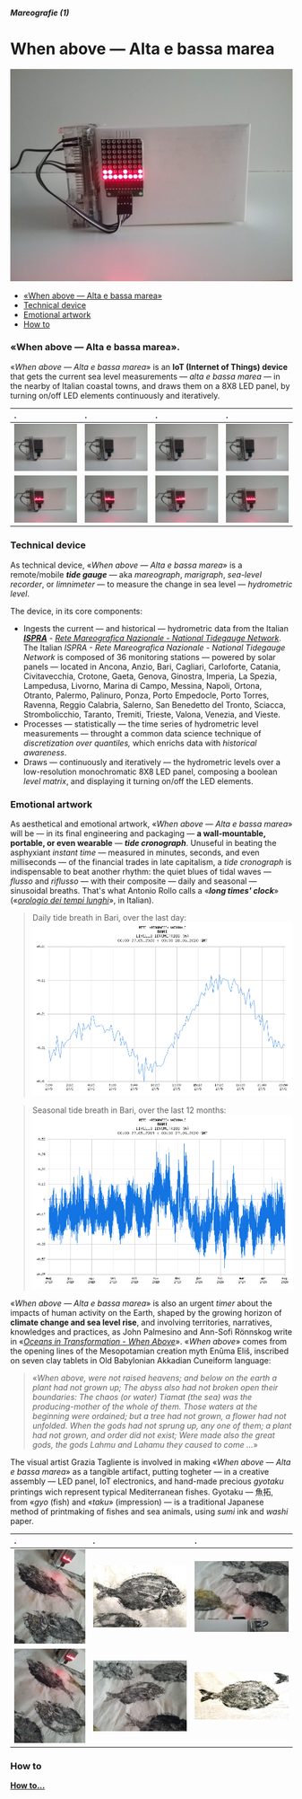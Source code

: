 ##### Mareografie (1)

# When above — Alta e bassa marea

![«When above — Alta e bassa marea»](docs/resources/photos/20200602_112612.jpg)

+ [«When above — Alta e bassa marea»](#-when-above---alta-e-bassa-marea-)
+ [Technical device](#technical-device)
+ [Emotional artwork](#emotional-artwork)
+ [How to](#how-tos)

### «When above — Alta e bassa marea».
«*When above — Alta e bassa marea*» is an **IoT (Internet of Things) device** that gets the current sea level measurements — *alta e bassa marea* — in the nearby of Italian coastal towns, and draws them on a 8X8 LED panel, by turning on/off LED elements continuously and iteratively.

| . | . | . | . |
| :--- | :--- | :--- | :--- |
| ![photo](docs/resources/photos/20200602_112107.jpg) | ![photo](docs/resources/photos/20200602_112125.jpg) | ![photo](docs/resources/photos/20200602_112155.jpg) | ![photo](docs/resources/photos/20200602_112212.jpg) |
| ![photo](docs/resources/photos/20200602_112606.jpg) | ![photo](docs/resources/photos/20200602_112608.jpg) | ![photo](docs/resources/photos/20200602_112708.jpg) | ![photo](docs/resources/photos/20200602_112713.jpg) |

### Technical device

As technical device, «*When above — Alta e bassa marea*» is a remote/mobile ***tide gauge*** — aka *mareograph*, *marigraph*, *sea-level recorder*, or *limnimeter* — to measure the change in sea level — *hydrometric level*.

The device, in its core components:
- Ingests the current — and historical — hydrometric data from the Italian *[**ISPRA**](https://www.isprambiente.gov.it/en/)* - *[Rete Mareografica Nazionale - National Tidegauge Network](http://dati.isprambiente.it/)*. The Italian *ISPRA - Rete Mareografica Nazionale - National Tidegauge Network* is composed of 36 monitoring stations — powered by solar panels — located in Ancona, Anzio, Bari, Cagliari, Carloforte, Catania, Civitavecchia, Crotone, Gaeta, Genova, Ginostra, Imperia, La Spezia, Lampedusa, Livorno, Marina di Campo, Messina, Napoli, Ortona, Otranto, Palermo, Palinuro, Ponza, Porto Empedocle, Porto Torres, Ravenna, Reggio Calabria, Salerno, San Benedetto del Tronto, Sciacca, Strombolicchio, Taranto, Tremiti, Trieste, Valona, Venezia, and Vieste.
- Processes — statistically — the time series of hydrometric level measurements — throught a common data science technique of *discretization over quantiles,* which enrichs data with *historical awareness*.
- Draws — continuously and iteratively — the hydrometric levels over a low-resolution monochromatic 8X8 LED panel, composing a boolean *level matrix*, and displaying it turning on/off the LED elements.

### Emotional artwork

As aesthetical and emotional artwork, «*When above — Alta e bassa marea*» will be — in its final engineering and packaging — **a wall-mountable, portable, or even wearable** — ***tide cronograph***.
Unuseful in beating the asphyxiant *instant time* — measured in minutes, seconds, and even milliseconds — of the financial trades in  late capitalism,  a *tide cronograph* is indispensable to beat another rhythm: the quiet blues of tidal waves — *flusso* and *riflusso* — with their composite — daily and seasonal — sinusoidal breaths.  That's what Antonio Rollo calls  a «***long times' clock***»  («*[orologio dei tempi lunghi](http://www.oistros.it/quandodecidemmodicambiareilmondoconilteatro/orologio-del-tempo-lungo-installazione-pubblica-allaperto-con-fari-led-rgb-e-software-personalizzato/)*», in Italian).

>Daily tide breath in Bari, over the last day:
![Daily tide breath in Bari, over the last day](docs/resources/daily_tide_breath_in_bari.png)

>Seasonal tide breath in Bari, over the last 12 months:
![Seasonal tide breath in Bari, over the last 12 months](docs/resources/seasonal_tide_breath_in_bari.png)

«*When above — Alta e bassa marea*» is also an urgent *timer* about the impacts of human activity on the Earth, shaped by the growing horizon of **climate change and sea level rise**, and involving territories, narratives, knowledges and practices, as John Palmesino and Ann-Sofi Rönnskog write in «[*Oceans in Transformation - When Above*](https://www.e-flux.com/architecture/oceans/331872/when-above/)». «*When above*» comes from the opening lines of the Mesopotamian creation myth Enûma Eliš, inscribed on seven clay tablets in Old Babylonian Akkadian Cuneiform language:
>«*When above, were not raised heavens;
and below on the earth a plant had not grown up;
The abyss also had not broken open their boundaries:
The chaos (or water) Tiamat (the sea) was the producing-mother of the whole of them.
Those waters at the beginning were ordained; but
a tree had not grown, a flower had not unfolded.
When the gods had not sprung up, any one of them;
a plant had not grown, and order did not exist;
Were made also the great gods,
the gods Lahmu and Lahamu they caused to come ...*»

The visual artist Grazia Tagliente is involved in making «*When above — Alta e bassa marea*» as a tangible artifact, putting togheter — in a creative assembly — LED panel, IoT electronics, and hand-made precious *gyotaku* printings wich represent typical Mediterranean fishes. Gyotaku — 魚拓, from «*gyo* (fish) and «*taku*» (impression) — is a traditional Japanese method of printmaking of fishes and sea animals, using *sumi* ink and *washi* paper.

| . | . | . |
| :--- | :--- | :--- |
| ![photo](docs/resources/photos/20200602_113508.jpg) | ![photo](docs/resources/photos/20200602_113002.jpg) | ![photo](docs/resources/photos/20200602_113528.jpg) |
| ![photo](docs/resources/photos/20200602_113459.jpg) | ![photo](docs/resources/photos/20200602_113541.jpg) | ![photo](docs/resources/photos/20200602_113001.jpg) |

### How to

[**How to...**](docs/howto.md)